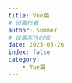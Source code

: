 ```yaml
---
title: Vue篇
# 设置作者
author: Summer
# 设置写作时间
date: 2023-05-26
index: false
category:
    - Vue篇
---
```


<AutoCatalog />